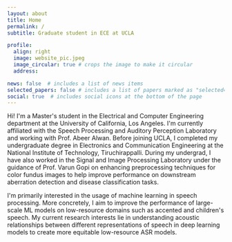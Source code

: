 ```yaml
---
layout: about
title: Home
permalink: /
subtitle: Graduate student in ECE at UCLA

profile:
  align: right
  image: website_pic.jpeg
  image_circular: true # crops the image to make it circular
  address: 

news: false  # includes a list of news items
selected_papers: false # includes a list of papers marked as "selected={true}"
social: true  # includes social icons at the bottom of the page
---
```


Hi! I'm a Master's student in the Electrical and Computer Engineering department at the University of California, Los Angeles. I'm currently affiliated with the Speech Processing and Auditory Perception Laboratory and working with Prof. Abeer Alwan. Before joining UCLA, I completed my undergraduate degree in Electronics and Communication Engineering at the National Institute of Technology, Tiruchirappalli. During my undergrad, I have also worked in the Signal and Image Processing Laboratory under the guidance of Prof. Varun Gopi on enhancing preprocessing techniques for color fundus images to help improve performance on downstream aberration detection and disease classification tasks. 

I'm primarily interested in the usage of machine learning in speech processing. More concretely, I aim to improve the performance of large-scale ML models on low-resource domains such as accented and children's speech. My current research interests lie in understanding acoustic relationships between different representations of speech in deep learning models to create more equitable low-resource ASR models.
